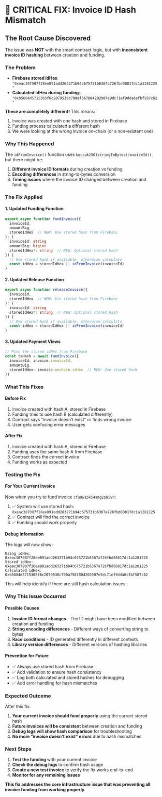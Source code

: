 # 🚨 CRITICAL FIX: Invoice ID Hash Mismatch

## The Root Cause Discovered

The issue was **NOT** with the smart contract logic, but with **inconsistent invoice ID hashing** between creation and funding.

### **The Problem**
- **Firebase stored idHex**: `"0xeac307987f28ee891add263271b94c675721b6367a726fbd08817dc1a1281225"`
- **Calculated idHex during funding**: `"0xb5604d5715365f6c2079530c790af567804202907e9dc71ef9dda6efbf507c62"`

**These are completely different!** This means:
1. Invoice was created with one hash and stored in Firebase
2. Funding process calculated a different hash
3. We were looking at the wrong invoice on-chain (or a non-existent one)

### **Why This Happened**
The `idFromInvoice()` function uses `keccak256(stringToBytes(invoiceId))`, but there might be:
1. **Different invoice ID formats** during creation vs funding
2. **Encoding differences** in string-to-bytes conversion
3. **Timing issues** where the invoice ID changed between creation and funding

### **The Fix Applied**

#### **1. Updated Funding Function**
```typescript
export async function fundInvoice({
  invoiceId,
  amountBig,
  storedIdHex  // NEW: Use stored hash from Firebase
}: {
  invoiceId: string
  amountBig: bigint
  storedIdHex?: string  // NEW: Optional stored hash
}) {
  // Use stored hash if available, otherwise calculate
  const idHex = storedIdHex || idFromInvoice(invoiceId)
}
```

#### **2. Updated Release Function**
```typescript
export async function releaseInvoice({
  invoiceId,
  storedIdHex  // NEW: Use stored hash from Firebase
}: {
  invoiceId: string
  storedIdHex?: string  // NEW: Optional stored hash
}) {
  // Use stored hash if available, otherwise calculate
  const idHex = storedIdHex || idFromInvoice(invoiceId)
}
```

#### **3. Updated Payment Views**
```typescript
// Pass the stored idHex from Firebase
const txHash = await fundInvoice({
  invoiceId: invoice.invoiceId,
  amountBig,
  storedIdHex: invoice.onchain.idHex  // NEW: Use stored hash
})
```

### **What This Fixes**

#### **Before Fix**
1. Invoice created with hash A, stored in Firebase
2. Funding tries to use hash B (calculated differently)
3. Contract says "invoice doesn't exist" or finds wrong invoice
4. User gets confusing error messages

#### **After Fix**
1. Invoice created with hash A, stored in Firebase
2. Funding uses the same hash A from Firebase
3. Contract finds the correct invoice
4. Funding works as expected

### **Testing the Fix**

#### **For Your Current Invoice**
Now when you try to fund invoice `cfu9w1pk54smg2pbivh`:
1. ✅ System will use stored hash: `0xeac307987f28ee891add263271b94c675721b6367a726fbd08817dc1a1281225`
2. ✅ Contract will find the correct invoice
3. ✅ Funding should work properly

#### **Debug Information**
The logs will now show:
```
Using idHex: 0xeac307987f28ee891add263271b94c675721b6367a726fbd08817dc1a1281225
Stored idHex: 0xeac307987f28ee891add263271b94c675721b6367a726fbd08817dc1a1281225
Calculated idHex: 0xb5604d5715365f6c2079530c790af567804202907e9dc71ef9dda6efbf507c62
```

This will help identify if there are still hash calculation issues.

### **Why This Issue Occurred**

#### **Possible Causes**
1. **Invoice ID format changes** - The ID might have been modified between creation and funding
2. **String encoding differences** - Different ways of converting string to bytes
3. **Race conditions** - ID generated differently in different contexts
4. **Library version differences** - Different versions of hashing libraries

#### **Prevention for Future**
- ✅ Always use stored hash from Firebase
- ✅ Add validation to ensure hash consistency
- ✅ Log both calculated and stored hashes for debugging
- ✅ Add error handling for hash mismatches

### **Expected Outcome**

After this fix:
1. **Your current invoice should fund properly** using the correct stored hash
2. **Future invoices will be consistent** between creation and funding
3. **Debug logs will show hash comparison** for troubleshooting
4. **No more "invoice doesn't exist" errors** due to hash mismatches

### **Next Steps**
1. **Test the funding** with your current invoice
2. **Check the debug logs** to confirm hash usage
3. **Create a new test invoice** to verify the fix works end-to-end
4. **Monitor for any remaining issues**

**This fix addresses the core infrastructure issue that was preventing all invoice funding from working properly.**